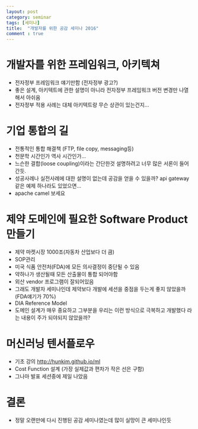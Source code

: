 ```yaml
---
layout: post
category: seminar
tags: [세미나]
title:  "개발자를 위한 공감 세미나 2016"
comment : true
---
```

# 개발자를 위한 프레임워크, 아키텍쳐
- 전자정부 프레임워크 얘기만함 (전자정부 광고?)
- 좋은 설계, 아키텍트에 관한 설명이 아니라 전자정부 프레임워크 버전 변경만 나열해서 아쉬움
- 전자정부 적용 사례는 대체 아키텍트랑 무슨 상관이 있는건지...


# 기업 통합의 길
- 전통적인 통합 해결책 (FTP, file copy, messaging등)
- 천문학 시간인가 역사 시간인가...
- 느슨한 결합(loose coupling)이라는 간단한것 설명하려고 너무 많은 서론이 들어간듯.
- 성공사례나 실전사례에 대한 설명이 없는데 공감을 얻을 수 있을까? api gateway 같은 예제 하나라도 있었으면...
- apache camel 보세요


# 제약 도메인에 필요한 Software Product 만들기
- 제약 마켓시장 1000조(자동차 산업보다 더 큼)
- SOP관리
- 미국 식품 안전처(FDA)에 모든 의사결정이 중단될 수 있음
- 약하나가 생산될때 모든 산출물이 통합 되어야함
- 외산 vendor 프로그램이 잘되어있음
- 그래도 개발자 세미나인데 제약보다 개발에 세션을 중점을 두는게 좋지 않았을까 (FDA얘기가 70%)
- DIA Reference Model
- 도메인 설계가 매우 중요하고 그부분을 우리는 이런 방식으로 극복하고 개발했다 라는 내용이 주가 되야되지 않았을까?

# 머신러닝 텐서플로우
- 기초 강의 http://hunkim.github.io/ml
- Cost Function 설계 (가장 실제값과 편차가 작은 선은 구함)
- 그나마 발표 세션중에 제일 나았음


# 결론
- 정말 오랜만에 다시 진행된 공감 세미나였는데 많이 실망이 큰 세미나인듯
